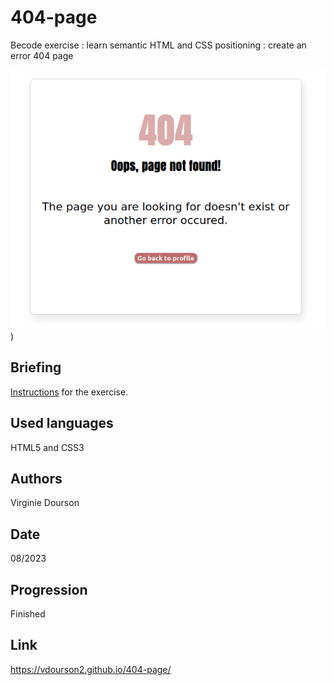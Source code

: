 # 404-page
Becode exercise : learn semantic HTML and CSS positioning : create an error 404 page

![Capture d'écran](Capture_ecran.png))

## Briefing
[Instructions](https://github.com/becodeorg/CRL-KELLER-6/blob/main/1.TRAIL/1.The-Field/4.HTML-CSS/0.fundamentals/05-error-404.md) for the exercise.

## Used languages
HTML5 and CSS3

## Authors
Virginie Dourson

## Date
08/2023

## Progression
Finished

## Link
https://vdourson2.github.io/404-page/